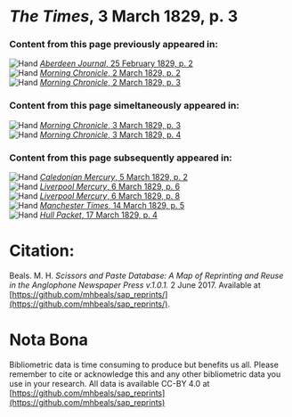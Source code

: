 # *The Times*, 3 March 1829, p. 3  
  
### Content from this page previously appeared in:  
![Hand](http://scissorsandpaste.net/wp-content/uploads/2017/06/smallhandpointer.png) [*Aberdeen Journal*, 25 February 1829, p. 2](https://mhbeals.github.io/sap_html/Aberdeen-Journal/Aberdeen-Journal-25-February-1829-p-2)  
![Hand](http://scissorsandpaste.net/wp-content/uploads/2017/06/smallhandpointer.png) [*Morning Chronicle*, 2 March 1829, p. 2](https://mhbeals.github.io/sap_html/Morning-Chronicle/Morning-Chronicle-2-March-1829-p-2)  
![Hand](http://scissorsandpaste.net/wp-content/uploads/2017/06/smallhandpointer.png) [*Morning Chronicle*, 2 March 1829, p. 3](https://mhbeals.github.io/sap_html/Morning-Chronicle/Morning-Chronicle-2-March-1829-p-3)  
  
### Content from this page simeltaneously appeared in:  
![Hand](http://scissorsandpaste.net/wp-content/uploads/2017/06/smallhandpointer.png) [*Morning Chronicle*, 3 March 1829, p. 3](https://mhbeals.github.io/sap_html/Morning-Chronicle/Morning-Chronicle-3-March-1829-p-3)  
![Hand](http://scissorsandpaste.net/wp-content/uploads/2017/06/smallhandpointer.png) [*Morning Chronicle*, 3 March 1829, p. 4](https://mhbeals.github.io/sap_html/Morning-Chronicle/Morning-Chronicle-3-March-1829-p-4)  
  
### Content from this page subsequently appeared in:  
![Hand](http://scissorsandpaste.net/wp-content/uploads/2017/06/smallhandpointer.png) [*Caledonian Mercury*, 5 March 1829, p. 2](https://mhbeals.github.io/sap_html/Caledonian-Mercury/Caledonian-Mercury-5-March-1829-p-2)  
![Hand](http://scissorsandpaste.net/wp-content/uploads/2017/06/smallhandpointer.png) [*Liverpool Mercury*, 6 March 1829, p. 6](https://mhbeals.github.io/sap_html/Liverpool-Mercury/Liverpool-Mercury-6-March-1829-p-6)  
![Hand](http://scissorsandpaste.net/wp-content/uploads/2017/06/smallhandpointer.png) [*Liverpool Mercury*, 6 March 1829, p. 8](https://mhbeals.github.io/sap_html/Liverpool-Mercury/Liverpool-Mercury-6-March-1829-p-8)  
![Hand](http://scissorsandpaste.net/wp-content/uploads/2017/06/smallhandpointer.png) [*Manchester Times*, 14 March 1829, p. 5](https://mhbeals.github.io/sap_html/Manchester-Times/Manchester-Times-14-March-1829-p-5)  
![Hand](http://scissorsandpaste.net/wp-content/uploads/2017/06/smallhandpointer.png) [*Hull Packet*, 17 March 1829, p. 4](https://mhbeals.github.io/sap_html/Hull-Packet/Hull-Packet-17-March-1829-p-4)  


# Citation: 

Beals. M. H. *Scissors and Paste Database: A Map of Reprinting and Reuse in the Anglophone Newspaper Press v.1.0.1.* 2 June 2017. Available at [https://github.com/mhbeals/sap_reprints/](https://github.com/mhbeals/sap_reprints/). 

# Nota Bona

Bibliometric data is time consuming to produce but benefits us all. Please remember to cite or acknowledge this and any other bibliometric data you use in your research. All data is available CC-BY 4.0 at [https://github.com/mhbeals/sap_reprints](https://github.com/mhbeals/sap_reprints)